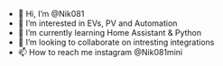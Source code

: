 - 👋 Hi, I’m @Nik081
- 👀 I’m interested in EVs, PV and Automation
- 🌱 I’m currently learning Home Assistant & Python
- 💞️ I’m looking to collaborate on intresting integrations 
- 📫 How to reach me instagram @Nik081mini

<!---
Nik081/Nik081 is a ✨ special ✨ repository because its `README.md` (this file) appears on your GitHub profile.
You can click the Preview link to take a look at your changes.
--->
